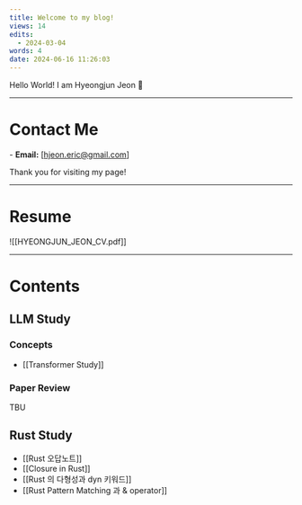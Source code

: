 ```yaml
---
title: Welcome to my blog!
views: 14
edits:
  - 2024-03-04
words: 4
date: 2024-06-16 11:26:03
---
```

Hello World! 
I am Hyeongjun Jeon 👋 

---

# Contact Me 

- **Email:** [hjeon.eric@gmail.com] 

Thank you for visiting my page!

____
# Resume

![[HYEONGJUN_JEON_CV.pdf]]

____
# Contents

## LLM Study
### Concepts
- [[Transformer Study]]
### Paper Review
TBU

## Rust Study
- [[Rust 오답노트]]
- [[Closure in Rust]]
- [[Rust 의 다형성과 dyn 키워드]]
- [[Rust Pattern Matching 과 & operator]]


